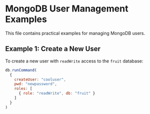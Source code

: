 # MongoDB User Management Examples

This file contains practical examples for managing MongoDB users.

## Example 1: Create a New User

To create a new user with `readWrite` access to the `fruit` database:

```javascript
db.runCommand(
  {
    createUser: "cooluser",
    pwd: "newpassword",
    roles: [
      { role: "readWrite", db: "fruit" }
    ]
  }
)
